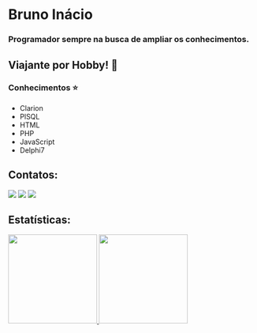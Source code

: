 # Bruno Inácio

### Programador sempre na busca de ampliar os conhecimentos.

## Viajante por Hobby! 🚀

### Conhecimentos ⭐️

- Clarion
- PlSQL
- HTML
- PHP
- JavaScript
- Delphi7

## Contatos:

<div>
<a href="https://instagram.com/brunoisouza" target="_blank"><img loading="lazy" src="https://img.shields.io/badge/-Instagram-%23E4405F?style=for-the-badge&logo=instagram&logoColor=white" target="_blank"></a>
<a href = "mailto:lubru70@gmail.com"><img loading="lazy" src="https://img.shields.io/badge/Gmail-D14836?style=for-the-badge&logo=gmail&logoColor=white" target="_blank"></a>
<a href="https://www.linkedin.com/in/bruno-inácio-de-souza" target="_blank"><img loading="lazy" src="https://img.shields.io/badge/-LinkedIn-%230077B5?style=for-the-badge&logo=linkedin&logoColor=white" target="_blank"></a>   
</div>

## Estatísticas:
<div>
<a href="https://github.com/brunoisouza">
<img loading="lazy" height="180em" src="https://github-readme-stats.vercel.app/api/top-langs/?username=brunoisouza&layout=compact&langs_count=7&theme=dracula"/>
<img loading="lazy" height="180em" src="https://github-readme-stats.vercel.app/api?username=brunoisouza&show_icons=true&theme=dracula&include_all_commits=true&count_private=true"/>
</div>
